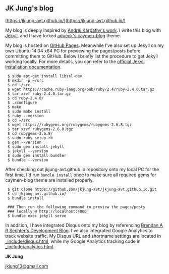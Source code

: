 ## JK Jung's blog

[https://jkjung-avt.github.io/](https://jkjung-avt.github.io/)

My blog is deeply inspired by [Andrej Karpathy's work](http://karpathy.github.io/). I write this blog with [Jekyll](http://jekyllrb.com/), and I have forked [adueck's caymen-blog](https://github.com/adueck/cayman-blog) theme.

My blog is hosted on [GitHub Pages](https://pages.github.com/). Meanwhile I've also set up Jekyll on my own Ubuntu 14.04 x64 PC for previewing the pages/posts before committing them to GitHub. Below I briefly list the procedure to get Jekyll working locally. For more details, you can refer to the [official Jekyll installation documentation](https://jekyllrb.com/docs/installation/).

```shell
 $ sudo apt-get install libssl-dev
 $ mkdir -p ~/src
 $ cd ~/src
 $ wget https://cache.ruby-lang.org/pub/ruby/2.4/ruby-2.4.0.tar.gz
 $ tar xzvf ruby-2.4.0.tar.gz
 $ cd ruby-2.4.0/
 $ ./configure
 $ make
 $ sudo make install
 $ ruby --version
 $ cd ~/src
 $ wget https://rubygems.org/rubygems/rubygems-2.6.8.tgz
 $ tar xzvf rubygems-2.6.8.tgz
 $ cd rubygems-2.6.8/
 $ sudo ruby setup.rb
 $ gem --version
 $ sudo gem install jekyll
 $ jekyll --version
 $ sudo gem install bundler
 $ bundle --version
```

After checking out jkjung-avt.github.io repository onto my local PC for the first time, I'd run `bundle install` once to make sure all required gems for caymen-blog theme are installed properly.

```shell
 $ git clone https://github.com/jkjung-avt/jkjung-avt.github.io.git
 $ cd jkjung-avt.github.io/
 $ bundle install
 
 ### Then run the following command to preview the pages/posts
 ### locally @ http://localhost:4000
 $ bundle exec jekyll serve
```

In addition, I have integrated Disqus onto my blog by referencing [Brendan A R Sechter's Development Blog](http://sgeos.github.io/jekyll/disqus/2016/02/14/adding-disqus-to-a-jekyll-blog.html). I've also integrated Google Analytics to track website traffic. My Disqus URL and shortname settings are located in [_include/disqus.html](https://github.com/jkjung-avt/jkjung-avt.github.io/blob/master/_includes/disqus.html), while my Google Analytics tracking code in [_include/analytics.html](https://github.com/jkjung-avt/jkjung-avt.github.io/blob/master/_includes/analytics.html).

**JK Jung**

[jkjung13@gmail.com](jkjung13@gmail.com)

